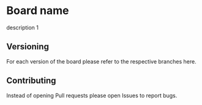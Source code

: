 # Board name

description 1

## Versioning

For each version of the board please refer to the respective branches here.

## Contributing

Instead of opening Pull requests please open Issues to report bugs.
